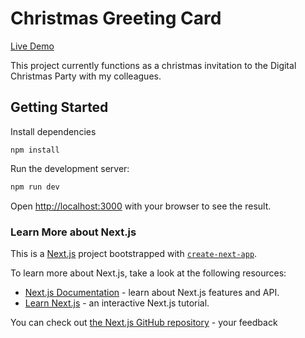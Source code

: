 # Christmas Greeting Card
[Live Demo](https://greeting-card-pkpevzt13.vercel.app/)

This project currently functions as a christmas invitation to the Digital Christmas Party with my colleagues. 

## Getting Started

Install dependencies 
```
npm install
```

Run the development server:

```bash
npm run dev
```

Open [http://localhost:3000](http://localhost:3000) with your browser to see the result.

### Learn More about Next.js
This is a [Next.js](https://nextjs.org/) project bootstrapped with [`create-next-app`](https://github.com/vercel/next.js/tree/canary/packages/create-next-app).

To learn more about Next.js, take a look at the following resources:

- [Next.js Documentation](https://nextjs.org/docs) - learn about Next.js features and API.
- [Learn Next.js](https://nextjs.org/learn) - an interactive Next.js tutorial.

You can check out [the Next.js GitHub repository](https://github.com/vercel/next.js/) - your feedback
